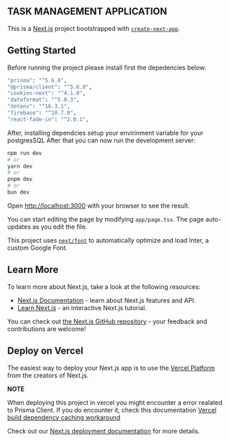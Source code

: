 ## TASK MANAGEMENT APPLICATION

This is a [Next.js](https://nextjs.org/) project bootstrapped with [`create-next-app`](https://github.com/vercel/next.js/tree/canary/packages/create-next-app).

## Getting Started

Before running the project please install first the depedencies below:

```bash
"prisma": "^5.6.0",
"@prisma/client": "^5.6.0",
"cookies-next": "^4.1.0",
"dateformat": "^5.0.3",
"dotenv": "^16.3.1",
"firebase": "^10.7.0",
"react-fade-in": "^2.0.1",
```

After, installing dependcies setup your envirinment variable for your postgresSQL
After that you can now run the development server:

```bash
npm run dev
# or
yarn dev
# or
pnpm dev
# or
bun dev
```

Open [http://localhost:3000](http://localhost:3000) with your browser to see the result.

You can start editing the page by modifying `app/page.tsx`. The page auto-updates as you edit the file.

This project uses [`next/font`](https://nextjs.org/docs/basic-features/font-optimization) to automatically optimize and load Inter, a custom Google Font.

## Learn More

To learn more about Next.js, take a look at the following resources:

- [Next.js Documentation](https://nextjs.org/docs) - learn about Next.js features and API.
- [Learn Next.js](https://nextjs.org/learn) - an interactive Next.js tutorial.

You can check out [the Next.js GitHub repository](https://github.com/vercel/next.js/) - your feedback and contributions are welcome!

## Deploy on Vercel

The easiest way to deploy your Next.js app is to use the [Vercel Platform](https://vercel.com/new?utm_medium=default-template&filter=next.js&utm_source=create-next-app&utm_campaign=create-next-app-readme) from the creators of Next.js.

**NOTE**

When deploying this project in vercel you might encounter a error realated to Prisma Client.
If you do encounter it, check this documentation [Vercel build dependency caching workaround](https://www.prisma.io/docs/guides/other/troubleshooting-orm/help-articles/vercel-caching-issue)

Check out our [Next.js deployment documentation](https://nextjs.org/docs/deployment) for more details.
